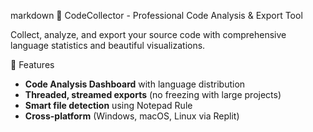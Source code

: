 markdown
🧩 CodeCollector - Professional Code Analysis & Export Tool

Collect, analyze, and export your source code with comprehensive language statistics and beautiful visualizations.

🚀 Features
- **Code Analysis Dashboard** with language distribution
- **Threaded, streamed exports** (no freezing with large projects)
- **Smart file detection** using Notepad Rule
- **Cross-platform** (Windows, macOS, Linux via Replit)
